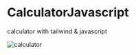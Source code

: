 # CalculatorJavascript
calculator with tailwind & javascript

![calculator](https://user-images.githubusercontent.com/75108670/210179656-99365759-0177-4c42-9caf-3229885adf59.png)
